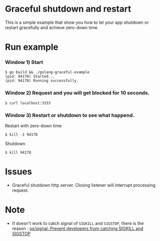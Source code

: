 # Graceful shutdown and restart

This is a simple example that show you how to let your app shutdown or restart gracefully and achieve zero-down time.




# Run example

### Window 1) Start

    $ go build && ./golang-graceful-example
    (pid: 94178) Started...
    (pid: 94178) Running successfully.

### Window 2) Request and you will get blocked for 10 seconds.

    $ curl localhost:3333

### Window 3) Restart or shutdown to see what happend.

Restart with zero-down time

    $ kill -1 94178

Shutdown

    $ kill 94178





# Issues

* Graceful shutdown http server. Closing listener will interrupt processing request.




# Note

* It doesn't work to catch signal of `SIGKILL` and `SIGSTOP`, there is the reason : [os/signal: Prevent developers from catching SIGKILL and SIGSTOP](https://github.com/golang/go/issues/9463)
